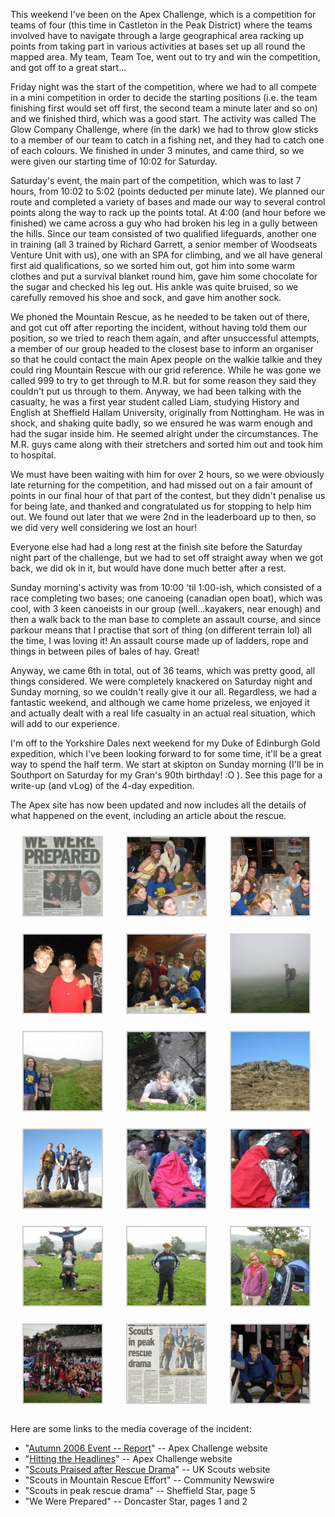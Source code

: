 This weekend I've been on the Apex Challenge, which is a competition for teams of four (this time
in Castleton in the Peak District) where the teams involved have to navigate through a large
geographical area racking up points from taking part in various activities at bases set up all round
the mapped area. My team, Team Toe, went out to try and win the competition, and got off to a great
start...

Friday night was the start of the competition, where we had to all compete in a mini competition in
order to decide the starting positions (i.e. the team finishing first would set off first, the
second team a minute later and so on) and we finished third, which was a good start. The activity
was called The Glow Company Challenge, where (in the dark) we had to throw glow sticks to a member
of our team to catch in a fishing net, and they had to catch one of each colours. We finished in
under 3 minutes, and came third, so we were given our starting time of 10:02 for Saturday.

Saturday's event, the main part of the competition, which was to last 7 hours, from 10:02 to 5:02
(points deducted per minute late). We planned our route and completed a variety of bases and made
our way to several control points along the way to rack up the points total. At 4:00 (and hour
before we finished) we came across a guy who had broken his leg in a gully between the hills. Since
our team consisted of two qualified lifeguards, another one in training (all 3 trained by Richard
Garrett, a senior member of Woodseats Venture Unit with us), one with an SPA for climbing, and we
all have general first aid qualifications, so we sorted him out, got him into some warm clothes and
put a survival blanket round him, gave him some chocolate for the sugar and checked his leg out. His
ankle was quite bruised, so we carefully removed his shoe and sock, and gave him another sock.

We phoned the Mountain Rescue, as he needed to be taken out of there, and got cut off after
reporting the incident, without having told them our position, so we tried to reach them again, and
after unsuccessful attempts, a member of our group headed to the closest base to inform an organiser
so that he could contact the main Apex people on the walkie talkie and they could ring Mountain
Rescue with our grid reference. While he was gone we called 999 to try to get through to M.R. but
for some reason they said they couldn't put us through to them. Anyway, we had been talking with
the casualty, he was a first year student called Liam, studying History and English at Sheffield
Hallam University, originally from Nottingham. He was in shock, and shaking quite badly, so we
ensured he was warm enough and had the sugar inside him. He seemed alright under the circumstances.
The M.R. guys came along with their stretchers and sorted him out and took him to hospital.

We must have been waiting with him for over 2 hours, so we were obviously late returning for the
competition, and had missed out on a fair amount of points in our final hour of that part of the
contest, but they didn't penalise us for being late, and thanked and congratulated us for stopping
to help him out. We found out later that we were 2nd in the leaderboard up to then, so we did very
well considering we lost an hour!

Everyone else had had a long rest at the finish site before the Saturday night part of the
challenge, but we had to set off straight away when we got back, we did ok in it, but would have
done much better after a rest.

Sunday morning's activity was from 10:00 'til 1:00-ish, which consisted of a race completing two
bases; one canoeing (canadian open boat), which was cool, with 3 keen canoeists in our group
(well...kayakers, near enough) and then a walk back to the man base to complete an assault course,
and since parkour means that I practise that sort of thing (on different terrain lol) all the time,
I was loving it! An assault course made up of ladders, rope and things in between piles of bales of
hay. Great!

Anyway, we came 6th in total, out of 36 teams, which was pretty good, all things considered. We were
completely knackered on Saturday night and Sunday morning, so we couldn't really give it our all.
Regardless, we had a fantastic weekend, and although we came home prizeless, we enjoyed it and
actually dealt with a real life casualty in an actual real situation, which will add to our
experience.

I'm off to the Yorkshire Dales next weekend for my Duke of Edinburgh Gold expedition, which I've
been looking forward to for some time, it'll be a great way to spend the half term. We start at
skipton on Sunday morning (I'll be in Southport on Saturday for my Gran's 90th birthday! :O ). See
this page for a write-up (and vLog) of the 4-day expedition.

The Apex site has now been updated and now includes all the details of what happened on the event,
including an article about the rescue.

<p>
<style type="text/css">
			#gallery-50 {
				margin: auto;
			}
			#gallery-50 .gallery-item {
				float: left;
				margin-top: 10px;
				text-align: center;
				width: 33%;
			}
			#gallery-50 img {
				border: 2px solid #cfcfcf;
			}
			#gallery-50 .gallery-caption {
				margin-left: 0;
			}
			/* see gallery_shortcode() in wp-includes/media.php */
		</style>
<div class="gallery galleryid-990 gallery-columns-3 gallery-size-thumbnail" id="gallery-50"><dl class="gallery-item">
<dt class="gallery-icon portrait">
<img alt="" class="attachment-thumbnail size-thumbnail" decoding="async" height="125" loading="lazy" src="images/doncasterstar-150x150.jpg" width="125"/>
</dt></dl><dl class="gallery-item">
<dt class="gallery-icon landscape">
<img alt="" class="attachment-thumbnail size-thumbnail" decoding="async" height="125" loading="lazy" src="images/IMG_0979-150x150.jpg" width="125"/>
</dt></dl><dl class="gallery-item">
<dt class="gallery-icon landscape">
<img alt="" class="attachment-thumbnail size-thumbnail" decoding="async" height="125" loading="lazy" src="images/IMG_0980-150x150.jpg" width="125"/>
</dt></dl><br style="clear: both"/><dl class="gallery-item">
<dt class="gallery-icon landscape">
<img alt="" class="attachment-thumbnail size-thumbnail" decoding="async" height="125" loading="lazy" src="images/IMG_2349-756454-150x150.jpg" width="125"/>
</dt></dl><dl class="gallery-item">
<dt class="gallery-icon landscape">
<img alt="" class="attachment-thumbnail size-thumbnail" decoding="async" height="125" loading="lazy" src="images/IMG_2372-757509-150x150.jpg" width="125"/>
</dt></dl><dl class="gallery-item">
<dt class="gallery-icon landscape">
<img alt="" class="attachment-thumbnail size-thumbnail" decoding="async" height="125" loading="lazy" src="images/IMG_2380-760139-150x150.jpg" width="125"/>
</dt></dl><br style="clear: both"/><dl class="gallery-item">
<dt class="gallery-icon landscape">
<img alt="" class="attachment-thumbnail size-thumbnail" decoding="async" height="125" loading="lazy" src="images/IMG_2385-799569-150x150.jpg" width="125"/>
</dt></dl><dl class="gallery-item">
<dt class="gallery-icon landscape">
<img alt="" class="attachment-thumbnail size-thumbnail" decoding="async" height="125" loading="lazy" src="images/IMG_2390-750880-150x150.jpg" width="125"/>
</dt></dl><dl class="gallery-item">
<dt class="gallery-icon landscape">
<img alt="" class="attachment-thumbnail size-thumbnail" decoding="async" height="125" loading="lazy" src="images/IMG_2422-715303-150x150.jpg" width="125"/>
</dt></dl><br style="clear: both"/><dl class="gallery-item">
<dt class="gallery-icon landscape">
<img alt="" class="attachment-thumbnail size-thumbnail" decoding="async" height="125" loading="lazy" src="images/IMG_2439-720705-150x150.jpg" width="125"/>
</dt></dl><dl class="gallery-item">
<dt class="gallery-icon portrait">
<img alt="" class="attachment-thumbnail size-thumbnail" decoding="async" height="125" loading="lazy" src="images/IMG_2466-713212-150x150.jpg" width="125"/>
</dt></dl><dl class="gallery-item">
<dt class="gallery-icon portrait">
<img alt="" class="attachment-thumbnail size-thumbnail" decoding="async" height="125" loading="lazy" src="images/IMG_2468-776053-150x150.jpg" width="125"/>
</dt></dl><br style="clear: both"/><dl class="gallery-item">
<dt class="gallery-icon portrait">
<img alt="" class="attachment-thumbnail size-thumbnail" decoding="async" height="125" loading="lazy" src="images/IMG_2562-761465-150x150.jpg" width="125"/>
</dt></dl><dl class="gallery-item">
<dt class="gallery-icon portrait">
<img alt="" class="attachment-thumbnail size-thumbnail" decoding="async" height="125" loading="lazy" src="images/IMG_2564-710972-150x150.jpg" width="125"/>
</dt></dl><dl class="gallery-item">
<dt class="gallery-icon landscape">
<img alt="" class="attachment-thumbnail size-thumbnail" decoding="async" height="125" loading="lazy" src="images/IMG_2571-708382-150x150.jpg" width="125"/>
</dt></dl><br style="clear: both"/><dl class="gallery-item">
<dt class="gallery-icon landscape">
<img alt="" class="attachment-thumbnail size-thumbnail" decoding="async" height="125" loading="lazy" src="images/n500961862_363844_6487-150x150.jpg" width="125"/>
</dt></dl><dl class="gallery-item">
<dt class="gallery-icon portrait">
<img alt="" class="attachment-thumbnail size-thumbnail" decoding="async" height="125" loading="lazy" sizes="auto, (max-width: 125px) 100vw, 125px" src="images/sheffieldstar-125x125.jpg" width="125"/>
</dt></dl><dl class="gallery-item">
<dt class="gallery-icon landscape">
<img alt="" class="attachment-thumbnail size-thumbnail" decoding="async" height="125" loading="lazy" src="images/teampice006-150x150.jpg" width="125"/>
</dt></dl><br style="clear: both"/>
</div>
</p>

Here are some links to the media coverage of the incident:

- "[Autumn 2006 Event -- Report](http://www.apexchallenge.co.uk/pastevents/autumn2006/report.htm)"
-- Apex Challenge website
- "[Hitting the Headlines](http://www.apexchallenge.co.uk/pastevents/autumn2006/mediacoverage.htm)"
-- Apex Challenge website
- "[Scouts Praised after Rescue
Drama](http://web.archive.org/web/20070812112629/http://www.scouts.org.uk/Features/Weekend/2006/16Oct10WE.htm)"
-- UK Scouts website
- "Scouts in Mountain Rescue Effort" -- Community Newswire
- "Scouts in peak rescue drama" -- Sheffield Star, page 5
- "We Were Prepared" -- Doncaster Star, pages 1 and 2
